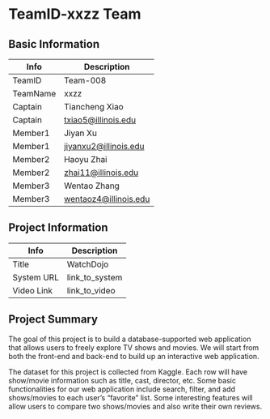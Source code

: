 # TeamID-xxzz Team

## Basic Information

|   Info      |        Description     |
| ----------- | ---------------------- |
| TeamID      |         Team-008       |
| TeamName    |           xxzz         |
| Captain     |       Tiancheng Xiao   |
| Captain     |    txiao5@illinois.edu |
| Member1     |         Jiyan Xu       |
| Member1     |   jiyanxu2@illinois.edu|
| Member2     |        Haoyu Zhai      |
| Member2     |    zhai11@illinois.edu |
| Member3     |       Wentao Zhang     |
| Member3     |   wentaoz4@illinois.edu|

## Project Information

|   Info      |        Description     |
| ----------- | ---------------------- |
|  Title      |         WatchDojo      |
| System URL  |      link_to_system    |
| Video Link  |      link_to_video     |

## Project Summary
The goal of this project is to build a database-supported web application that allows users to freely explore TV shows and movies. We will start from both the front-end and back-end to build up an interactive web application. 

The dataset for this project is collected from Kaggle. Each row will have show/movie information such as title, cast, director, etc. Some basic functionalities for our web application include search, filter, and add shows/movies to each user’s “favorite” list. Some interesting features will allow users to compare two shows/movies and also write their own reviews.
